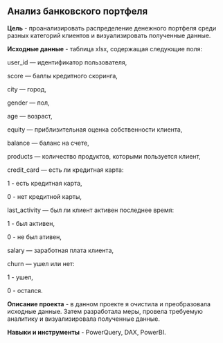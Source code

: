 ## Анализ банковского портфеля

**Цель** - проанализировать распределение денежного портфеля среди разных категорий клиентов и визуализировать полученные данные.

**Исходные данные** - таблица xlsx, содержащая следующие поля:

user_id — идентификатор пользователя,

score — баллы кредитного скоринга,

city — город,

gender — пол,

age — возраст,

equity — приблизительная оценка собственности клиента,

balance — баланс на счете,

products — количество продуктов, которыми пользуется клиент,

credit_card — есть ли кредитная карта:

  1 - есть кредитная карта,
  
  0 - нет кредитной карты,
  
last_activity — был ли клиент активен последнее время:

  1 - был активен,
  
  0 - не был ативен,
  
salary — заработная плата клиента,

churn — ушел или нет:

  1 - ушел,
  
  0 - остался.

**Описание проекта** - в данном проекте я очистила и преобразовала исходные данные. Затем разработала меры, провела требуемую аналитику и визуализировала полученные данные.

**Навыки и инструменты** - PowerQuery, DAX, PowerBI.
